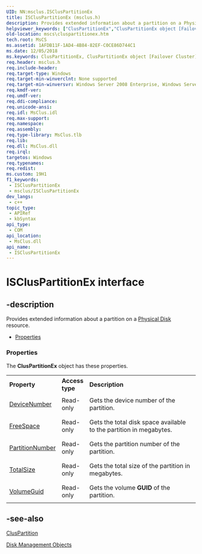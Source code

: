 ```yaml
---
UID: NN:msclus.ISClusPartitionEx
title: ISClusPartitionEx (msclus.h)
description: Provides extended information about a partition on a Physical Disk resource.
helpviewer_keywords: ["ClusPartitionEx","ClusPartitionEx object [Failover Cluster]","ClusPartitionEx object [Failover Cluster]","described","ISClusPartitionEx","msclus/ClusPartitionEx","mscs.cluspartitionex"]
old-location: mscs\cluspartitionex.htm
tech.root: MsCS
ms.assetid: 1AFDB11F-1AD4-4B84-82EF-C0CE86D744C1
ms.date: 12/05/2018
ms.keywords: ClusPartitionEx, ClusPartitionEx object [Failover Cluster], ClusPartitionEx object [Failover Cluster],described, ISClusPartitionEx, msclus/ClusPartitionEx, mscs.cluspartitionex
req.header: msclus.h
req.include-header: 
req.target-type: Windows
req.target-min-winverclnt: None supported
req.target-min-winversvr: Windows Server 2008 Enterprise, Windows Server 2008 Datacenter
req.kmdf-ver: 
req.umdf-ver: 
req.ddi-compliance: 
req.unicode-ansi: 
req.idl: MsClus.idl
req.max-support: 
req.namespace: 
req.assembly: 
req.type-library: MsClus.tlb
req.lib: 
req.dll: MsClus.dll
req.irql: 
targetos: Windows
req.typenames: 
req.redist: 
ms.custom: 19H1
f1_keywords:
 - ISClusPartitionEx
 - msclus/ISClusPartitionEx
dev_langs:
 - c++
topic_type:
 - APIRef
 - kbSyntax
api_type:
 - COM
api_location:
 - MsClus.dll
api_name:
 - ISClusPartitionEx
---
```


# ISClusPartitionEx interface


## -description

Provides extended information about a partition on a  <a href="/previous-versions/windows/desktop/mscs/physical-disk">Physical Disk</a> resource.
<ul>
<li><a href="https://docs.microsoft.com/">Properties</a></li>
</ul><h3><a id="properties"></a>Properties</h3>The <b xmlns:loc="http://microsoft.com/wdcml/l10n">ClusPartitionEx</b> object has these properties.
<table class="members" id="memberListProperties">
<tr>
<th align="left" width="27%">Property</th>
<th align="left" width="10%">Access type</th>
<th align="left" width="63%">Description</th>
</tr>
<tr data="declared;">
<td align="left" width="27%" xml:space="preserve">

<a href="/previous-versions/windows/desktop/mscs/cluspartitionex-devicenumber">DeviceNumber</a>


</td>
<td align="left" width="10%">
Read-only

</td>
<td align="left" width="63%">
Gets the device number of the partition.

</td>
</tr>
<tr data="declared;">
<td align="left" width="27%" xml:space="preserve">

<a href="/previous-versions/windows/desktop/mscs/cluspartitionex-freespace">FreeSpace</a>


</td>
<td align="left" width="10%">
Read-only

</td>
<td align="left" width="63%">
Gets the total disk space available to the partition in megabytes.

</td>
</tr>
<tr data="declared;">
<td align="left" width="27%" xml:space="preserve">

<a href="/previous-versions/windows/desktop/mscs/cluspartitionex-partitionnumber">PartitionNumber</a>


</td>
<td align="left" width="10%">
Read-only

</td>
<td align="left" width="63%">
Gets the partition number of the partition.

</td>
</tr>
<tr data="declared;">
<td align="left" width="27%" xml:space="preserve">

<a href="/previous-versions/windows/desktop/mscs/cluspartitionex-totalsize">TotalSize</a>


</td>
<td align="left" width="10%">
Read-only

</td>
<td align="left" width="63%">
Gets the total size of the partition in megabytes.

</td>
</tr>
<tr data="declared;">
<td align="left" width="27%" xml:space="preserve">

<a href="/previous-versions/windows/desktop/mscs/cluspartitionex-volumeguid">VolumeGuid</a>


</td>
<td align="left" width="10%">
Read-only

</td>
<td align="left" width="63%">
Gets the volume <b>GUID</b> of the partition.

</td>
</tr>
</table>

## -see-also

<a href="/previous-versions/windows/desktop/api/msclus/nn-msclus-iscluspartitionex">ClusPartition</a>



<a href="/previous-versions/windows/desktop/mscs/disk-management-objects">Disk Management Objects</a>

